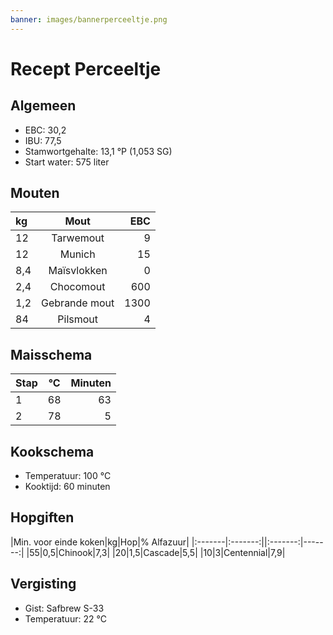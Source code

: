 ```yaml
---
banner: images/bannerperceeltje.png
---
```

# Recept Perceeltje
## Algemeen
- EBC: 30,2
- IBU: 77,5
- Stamwortgehalte: 13,1 °P (1,053 SG)
- Start water: 575 liter

## Mouten

|kg|Mout|EBC|
|:-------|:-------:|-------:|
|12|Tarwemout|9|
|12|Munich|15|
|8,4|Maïsvlokken|0|
|2,4|Chocomout|600|
|1,2|Gebrande mout|1300|
|84|Pilsmout|4|

## Maisschema

|Stap|°C|Minuten|
|:-------|:-------:|-------:|
|1|68|63|
|2|78|5|

## Kookschema

- Temperatuur: 100 °C
- Kooktijd: 60 minuten

## Hopgiften

|Min. voor einde koken|kg|Hop|% Alfazuur|
|:-------|:-------:||:-------:|-------:|
|55|0,5|Chinook|7,3|
|20|1,5|Cascade|5,5|
|10|3|Centennial|7,9|

## Vergisting

- Gist: Safbrew S-33
- Temperatuur: 22 °C
